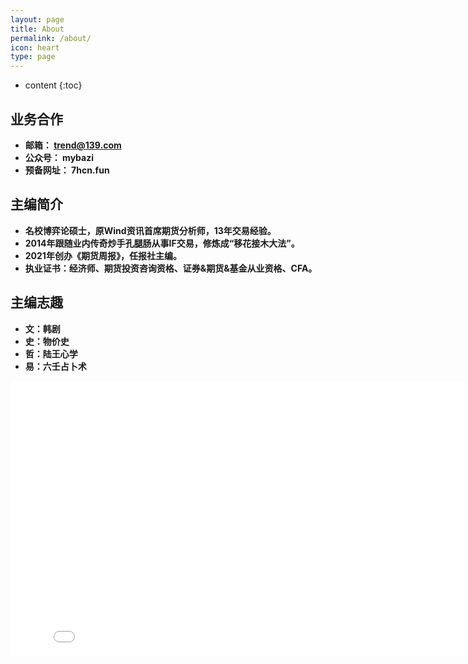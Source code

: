 ```yaml
---
layout: page
title: About
permalink: /about/
icon: heart
type: page
---
```


* content
{:toc}

## 业务合作
* **邮箱： trend@139.com**
* **公众号： mybazi**
* **预备网址： 7hcn.fun**

## 主编简介
* **名校博弈论硕士，原Wind资讯首席期货分析师，13年交易经验。**
* **2014年跟随业内传奇炒手孔腿肠从事IF交易，修炼成“移花接木大法”。**
* **2021年创办《期货周报》，任报社主编。**
* **执业证书：经济师、期货投资咨询资格、证券&期货&基金从业资格、CFA。**

## 主编志趣
* **文：韩剧**
* **史：物价史**
* **哲：陆王心学**
* **易：六壬占卜术**

<iframe frameborder="0" width="825" height="440" iframe src="//player.bilibili.com/player.html?aid=18808058&bvid=BV1vW411e7Z7&cid=30675519&page=1" scrolling="no" border="0" frameborder="no" framespacing="0" allowfullscreen="true"> </iframe>

